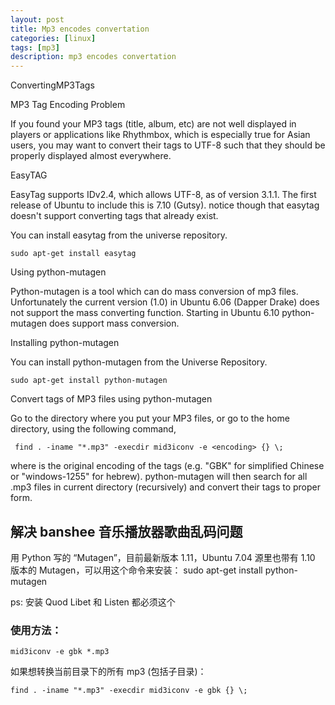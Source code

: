 ```yaml
---
layout: post
title: Mp3 encodes convertation
categories: [linux]
tags: [mp3]
description: mp3 encodes convertation
---
```


 ConvertingMP3Tags

 MP3 Tag Encoding Problem

 If you found your MP3 tags (title, album, etc) are not well displayed in players or applications like Rhythmbox, which is especially true for Asian users, you may want to convert their tags to UTF-8 such that they should be properly displayed almost everywhere.

 EasyTAG

 EasyTag supports IDv2.4, which allows UTF-8, as of version 3.1.1. The first release of Ubuntu to include this is 7.10 (Gutsy). notice though that easytag doesn't support converting tags that already exist.

 You can install easytag from the universe repository.

```
sudo apt-get install easytag
```

 Using python-mutagen

 Python-mutagen is a tool which can do mass conversion of mp3 files. Unfortunately the current version (1.0) in Ubuntu 6.06 (Dapper Drake) does not support the mass converting function. Starting in Ubuntu 6.10 python-mutagen does support mass conversion.

 Installing python-mutagen

 You can install python-mutagen from the Universe Repository.

```
sudo apt-get install python-mutagen
```

 Convert tags of MP3 files using python-mutagen

 Go to the directory where you put your MP3 files, or go to the home directory, using the following command,

```
 find . -iname "*.mp3" -execdir mid3iconv -e <encoding> {} \;
 ```

 where <encoding> is the original encoding of the tags (e.g. "GBK" for simplified Chinese or "windows-1255" for hebrew). python-mutagen will then search for all .mp3 files in current directory (recursively) and convert their tags to proper form.


## 解决 banshee 音乐播放器歌曲乱码问题

用 Python 写的 “Mutagen”，目前最新版本 1.11，Ubuntu 7.04 源里也带有 1.10 版本的 Mutagen，可以用这个命令来安装：
sudo apt-get install python-mutagen

ps: 安装 Quod Libet 和 Listen 都必须这个

### 使用方法：
```
mid3iconv -e gbk *.mp3
```

如果想转换当前目录下的所有 mp3 (包括子目录)：

```
find . -iname "*.mp3" -execdir mid3iconv -e gbk {} \;
```

